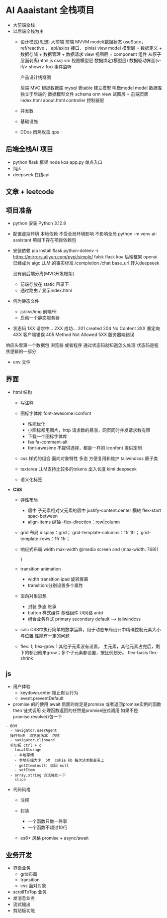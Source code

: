 # AI Aaaistant 全栈项目

- 大前端全栈
- 以后端全栈为主
  - 设计模式(思想)
     大前端  前端 MVVM  model(数据状态  useState，ref/reactive
     ， api/axios 接口， pinia)  view 
     model 模型层 = 数据定义 + 数据存储 + 数据管理 + 数据请求
     view 视图层 = component 组件 从原子层面剥离(html js css)
     vm 视图模型层 数据绑定(模型层)  数据驱动界面(v-if/v-show/v-for)
     事件监听 

     产品设计线框图


     后端 MVC  根据数据库 mysql 表table 建立模型  叫做model
     model 数据库独立于后端的  数据模型文件 schema orm
     view 试图层 = 前端页面 index.html  about.html
     controller 控制器层

  - 并发数
  - 基础设施
  - DDos 肉鸡攻击  qps


## 后端全栈AI 项目
- python flask 框架  node koa
  app.py 单点入口
- 纯js
- deepseek 在线api

## 文章 + leetcode 

## 项目准备
- python 安装
Python 3.12.8
- 配置虚拟环境
  本地依赖  不受全局环境影响 不影响全局
  python -m venv ai-assistant
  项目下存在项目依赖包

- 安装依赖
  pip install flask python-dotenv -i https://mirrors.aliyun.com/pypi/simple/
  falsk flask koa 后端框架
  openai 已经成为 aigc LLM 的事实标准
  /completion /chat
  base_url 转入deepseek

  没有前后端分离(MVC开发框架)
    - 前端存放在 static 目录下
    - 通过路由 /  显示index.html

- 何为静态文件
  - js/css/img 前端FE
  - 启动一个静态服务器

- 状态码
  1XX 请求中...
  2XX 成功... 201 created  204 No Content
  3XX 重定向
  4XX 客户端错误
    405 Method Not Allowed
  5XX 服务器端错误

响应头里第一个数据包 浏览器 或者程序  通过状态码就知道怎么处理
状态码是程序逻辑的一部分

- env 文件


## 界面

- html 结构
   - 写注释
   - 图标字体库 font-awesome iconfont
     - 性能优化
     - 小图标都用图片，http 请求数的暴涨，网页同时并发请求数有限
     - 下载一个图标字体库
     - fas fa-comment-alt
     - font-awesime 不提供选择，都是一样的  iconfont 提供定制

   - css 样式的组合 面向对象特性 多态 方便复用和维护
     tailwindcss 原子类
   - textarea LLM支持比较多的tokens 出入长度  kimi deepseek

   - 语义化标签

- **CSS**
   - 弹性布局
     - 居中
       子元素相对父元素的居中
       justify-content:center  横轴 flex-start spac-between
     - align-items 纵轴
     -flex-direction：row|column
   - grid 布局
     display：grid；
     grid-template-columns：1fr 1fr；
     grid-template-rows：1fr 1fr；

   - 响应式布局
     width max-width 
     @media screen and (max-width: 768){

     }
   - transition animation
     - width transition ipad 旋转屏幕
     - transition:分别设置多个属性
   - 面向对象思想
     - 封装 多态 继承
     - button 样式组件  基础组件
       UI风格 antd
     - 组合业务样式
       primary secondary default  --> tailwindcss
   - calc
     CSS中执行简单的数学运算，用于动态布局设计中精确控制元素大小与位置
     性能有一定的问题
   - flex: 1;
     flex-grow 1  其他子元素没有设置， 主元素，其他元素占完后，剩下的都归他来grow；多个子元素都设置，按比例划分。
     flex-basis
     flex-shrink

## js
   - 用户体验
     - keydown.enter 阻止默认行为
     - event.preventDefault
   - promise 的的使用
      await 后面的肯定是promise 或者返回promise实例的函数
      then 链式调用
        处理函数返回的任然是promise链式调用
        如果不是 promise.resolve()包一下

    - BOM 
      - navigator.userAgent
      操作系统  浏览器版本  内核
      - navigator.cliboard
      剪切板 ctrl + c
      - localStorage
        - 本地存储
        - 本地存储大小  5M  cokie kb 每次请求都会带上
        - getItem(null) 返回 null
        - setItem
      - array,string 方法强化一下
        slice


   - 代码风格
     - 注释
     - 封装
       - 一个函数只做一件事
       - 一个函数不超过10行 

     -  es6+ 风格
       promise + async/await
## 业务开发
  - 界面业务
    - grid布局
    - transition
    - css 面对对象
  - scrollToTop  业务
  - 发消息业务
  - 流式输出
  - 剪贴板功能